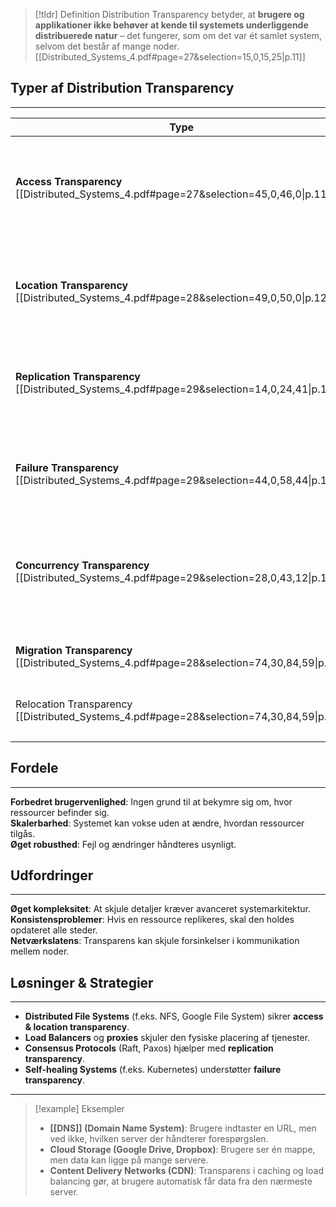 
>[!tldr] Definition
Distribution Transparency betyder, at **brugere og applikationer ikke behøver at kende til systemets underliggende distribuerede natur** – det fungerer, som om det var ét samlet system, selvom det består af mange noder.
> [[Distributed_Systems_4.pdf#page=27&selection=15,0,15,25|p.11]]

## Typer af Distribution Transparency
---

| **Type**                                                                                          | **Beskrivelse**                                                                   |
| ------------------------------------------------------------------------------------------------- | --------------------------------------------------------------------------------- |
| **Access Transparency**  [[Distributed_Systems_4.pdf#page=27&selection=45,0,46,0\|p.11]]<br>      | Brugere tilgår ressourcer på samme måde, uanset hvor de er placeret.              |
| **Location Transparency** [[Distributed_Systems_4.pdf#page=28&selection=49,0,50,0\|p.12]]<br>     | Ressourcers fysiske placering er skjult – de kan ligge hvor som helst i systemet. |
| **Replication Transparency** [[Distributed_Systems_4.pdf#page=29&selection=14,0,24,41\|p.13]]     | Brugere ser én ressource, selvom den er replikeret flere steder.                  |
| **Failure Transparency** [[Distributed_Systems_4.pdf#page=29&selection=44,0,58,44\|p.13]]         | Systemet skjuler hardware- eller softwarefejl og fortsætter uforstyrret.          |
| **Concurrency Transparency** [[Distributed_Systems_4.pdf#page=29&selection=28,0,43,12\|p.13]]     | Flere brugere kan tilgå en ressource samtidig uden konflikt.                      |
| **Migration Transparency** [[Distributed_Systems_4.pdf#page=28&selection=74,30,84,59\|p.12]]      | Ressourcer kan flyttes mellem noder uden at påvirke brugeren.                     |
| Relocation Transparency [[Distributed_Systems_4.pdf#page=28&selection=74,30,84,59\|p.12]]<br><br> |                                                                                   |
|                                                                                                   |                                                                                   |

## Fordele
---
**Forbedret brugervenlighed**: Ingen grund til at bekymre sig om, hvor ressourcer befinder sig.  
**Skalerbarhed**: Systemet kan vokse uden at ændre, hvordan ressourcer tilgås.  
**Øget robusthed**: Fejl og ændringer håndteres usynligt.  

## Udfordringer
---
**Øget kompleksitet**: At skjule detaljer kræver avanceret systemarkitektur.  
**Konsistensproblemer**: Hvis en ressource replikeres, skal den holdes opdateret alle steder.  
**Netværkslatens**: Transparens kan skjule forsinkelser i kommunikation mellem noder.  

## Løsninger & Strategier
---
- **Distributed File Systems** (f.eks. NFS, Google File System) sikrer **access & location transparency**. 
- **Load Balancers** og **proxies** skjuler den fysiske placering af tjenester.  
- **Consensus Protocols** (Raft, Paxos) hjælper med **replication transparency**.  
- **Self-healing Systems** (f.eks. Kubernetes) understøtter **failure transparency**.  

---
>[!example] Eksempler
>- **[[DNS]] (Domain Name System)**: Brugere indtaster en URL, men ved ikke, hvilken server der håndterer forespørgslen.  
>- **Cloud Storage (Google Drive, Dropbox)**: Brugere ser én mappe, men data kan ligge på mange servere.  
>- **Content Delivery Networks (CDN)**: Transparens i caching og load balancing gør, at brugere automatisk får data fra den nærmeste server.  
